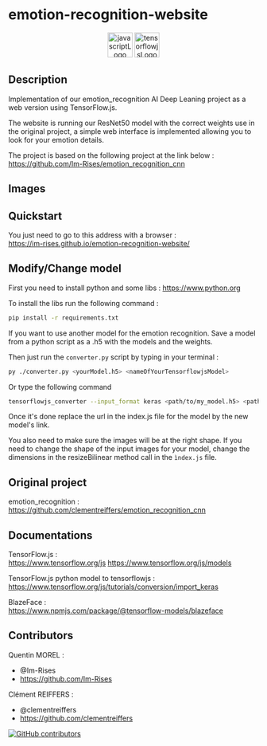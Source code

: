 # emotion-recognition-website

<p align="center">
    <img src="https://img.shields.io/badge/JavaScript-323330?style=for-the-badge&logo=javascript&logoColor=F7DF1E" alt="javascriptLogo" style="height:50px">
    <img src="https://user-images.githubusercontent.com/59691442/169644815-7c59a948-09a4-4cd5-9a7d-d06d5dcd3ce1.svg" alt="tensorflowjsLogo" style="height:50px;">
</p>

## Description

Implementation of our emotion_recognition AI Deep Leaning project as a web version using TensorFlow.js.

The website is running our ResNet50 model with the correct weights use in the original project, a simple web interface
is implemented allowing you to look for your emotion details.

The project is based on the following project at the link below :  
<https://github.com/Im-Rises/emotion_recognition_cnn>

## Images



## Quickstart

You just need to go to this address with a browser :  
<https://im-rises.github.io/emotion-recognition-website/>

## Modify/Change model

First you need to install python and some libs :
<https://www.python.org>

To install the libs run the following command :

```bash
pip install -r requirements.txt
```

If you want to use another model for the emotion recognition. Save a model from a python script as a .h5 with the models
and the weights.

Then just run the `converter.py` script by typing in your terminal :

```bash
py ./converter.py <yourModel.h5> <nameOfYourTensorflowjsModel> 
```

Or type the following command

```bash 
tensorflowjs_converter --input_format keras <path/to/my_model.h5> <path/to/tfjs_target_dir>
```

Once it's done replace the url in the index.js file for the model by the new model's link.

You also need to make sure the images will be at the right shape. If you need to change the shape of the input images
for your model, change the dimensions in the resizeBilinear method call in the `ìndex.js` file.

## Original project

emotion_recognition :  
<https://github.com/clementreiffers/emotion_recognition_cnn>

## Documentations

TensorFlow.js :  
<https://www.tensorflow.org/js>
<https://www.tensorflow.org/js/models>

TensorFlow.js python model to tensorflowjs :  
<https://www.tensorflow.org/js/tutorials/conversion/import_keras>

BlazeFace :  
<https://www.npmjs.com/package/@tensorflow-models/blazeface>

## Contributors

Quentin MOREL :

- @Im-Rises
- <https://github.com/Im-Rises>

Clément REIFFERS :

- @clementreiffers
- <https://github.com/clementreiffers>

[![GitHub contributors](https://contrib.rocks/image?repo=im-rises/emotion-recognition-website)](https://github.com/im-rises/emotion-recognition-website/graphs/contributors)
